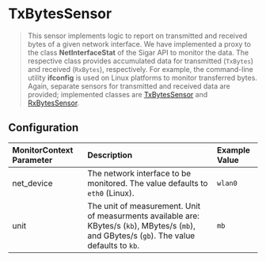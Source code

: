 # TxBytesSensor

> This sensor implements logic to report on transmitted and received bytes of a given network interface. We have implemented a proxy to the class __NetInterfaceStat__ of the Sigar API to monitor the data. The respective class provides accumulated data for transmitted (`TxBytes`) and received (`RxBytes`), respectively. For example, the command-line utility __ifconfig__ is used on Linux platforms to monitor transferred bytes. Again, separate sensors for transmitted and received data are provided; implemented classes are [TxBytesSensor](https://github.com/dhoppe83/visor/blob/hlrs-sensors/visor-sensors-hlrs/src/main/java/de/ustutt/omi/cloudiator/visor/sensors/net/TxBytesSensor.java) and [RxBytesSensor](https://github.com/dhoppe83/visor/blob/hlrs-sensors/visor-sensors-hlrs/src/main/java/de/ustutt/omi/cloudiator/visor/sensors/net/RxBytesSensor.java).


## Configuration
| MonitorContext Parameter | Description | Example Value |
|:-------------------------|:------------|:--------------|
| net_device               | The network interface to be monitored. The value defaults to `eth0` (Linux). | `wlan0` |
| unit                     | The unit of measurement. Unit of measurments available are: KBytes/s (`kb`), MBytes/s (`mb`), and GBytes/s (`gb`). The value defaults to `kb`. | `mb` |
